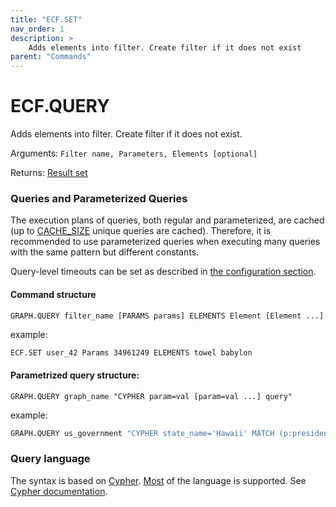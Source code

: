 ```yaml
---
title: "ECF.SET"
nav_order: 1
description: >
    Adds elements into filter. Create filter if it does not exist
parent: "Commands"    
---
```


# ECF.QUERY

Adds elements into filter. Create filter if it does not exist.

Arguments: `Filter name, Parameters, Elements [optional]`

Returns: [Result set](/design/result_structure)

### Queries and Parameterized Queries

The execution plans of queries, both regular and parameterized, are cached (up to [CACHE_SIZE](/configuration#cache_size) unique queries are cached). Therefore, it is recommended to use parameterized queries when executing many queries with the same pattern but different constants.

Query-level timeouts can be set as described in [the configuration section](/configuration#timeout).

#### Command structure

`GRAPH.QUERY filter_name [PARAMS params] ELEMENTS Element [Element ...]`

example:

```sh
ECF.SET user_42 Params 34961249 ELEMENTS towel babylon
```

#### Parametrized query structure:

`GRAPH.QUERY graph_name "CYPHER param=val [param=val ...] query"`

example:

```sh
GRAPH.QUERY us_government "CYPHER state_name='Hawaii' MATCH (p:president)-[:born]->(:state {name:$state_name}) RETURN p"
```

### Query language

The syntax is based on [Cypher](http://www.opencypher.org/). [Most](/cypher/cypher_support) of the language is supported. See [Cypher documentation](/cypher/cypher).